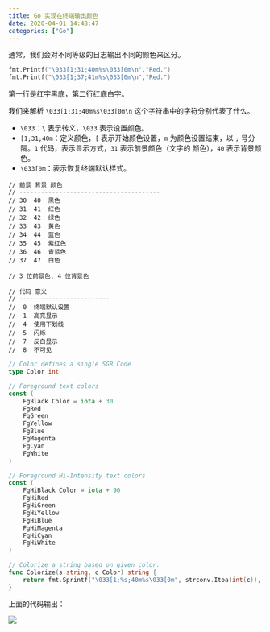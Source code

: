 ```yaml
---
title: Go 实现在终端输出颜色
date: 2020-04-01 14:48:47
categories: ["Go"]
---
```


通常，我们会对不同等级的日志输出不同的颜色来区分。

```go
fmt.Printf("\033[1;31;40m%s\033[0m\n","Red.")
fmt.Printf("\033[1;37;41m%s\033[0m\n","Red.")
```

第一行是红字黑底，第二行红底白字。

我们来解析 `\033[1;31;40m%s\033[0m\n` 这个字符串中的字符分别代表了什么。

- `\033`：`\` 表示转义，`\033` 表示设置颜色。
- `[1;31;40m`：定义颜色，`[` 表示开始颜色设置，`m` 为颜色设置结束，以 `;` 号分隔。`1` 代码，表示显示方式，`31` 表示前景颜色（文字的
颜色），`40` 表示背景颜色。
- `\033[0m`：表示恢复终端默认样式。


```
// 前景 背景 颜色
// ---------------------------------------
// 30  40  黑色
// 31  41  红色
// 32  42  绿色
// 33  43  黄色
// 34  44  蓝色
// 35  45  紫红色
// 36  46  青蓝色
// 37  47  白色

// 3 位前景色, 4 位背景色

// 代码 意义
// -------------------------
//  0  终端默认设置
//  1  高亮显示
//  4  使用下划线
//  5  闪烁
//  7  反白显示
//  8  不可见
```

```go
// Color defines a single SGR Code
type Color int

// Foreground text colors
const (
    FgBlack Color = iota + 30
    FgRed
    FgGreen
    FgYellow
    FgBlue
    FgMagenta
    FgCyan
    FgWhite
)

// Foreground Hi-Intensity text colors
const (
    FgHiBlack Color = iota + 90
    FgHiRed
    FgHiGreen
    FgHiYellow
    FgHiBlue
    FgHiMagenta
    FgHiCyan
    FgHiWhite
)

// Colorize a string based on given color.
func Colorize(s string, c Color) string {
    return fmt.Sprintf("\033[1;%s;40m%s\033[0m", strconv.Itoa(int(c)), s)
}
```

上面的代码输出：

<img src="/images/go-colorize/colorize.jpg">